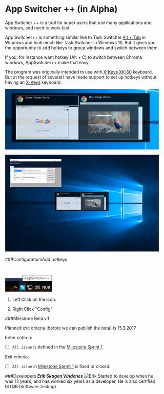 # App Switcher ++ (in Alpha)

App Switcher ++ is a tool for super users that use many applications and windows, and need to work fast.

App Switcher++ is something similar like to Task Switcher [Alt + Tab](https://en.wikipedia.org/wiki/Alt-Tab) in Windows and look much like Task Switcher in Windows 10. 
But it gives you the opportunity to add hotkeys to group windows and switch between them. 

If you, for instance want hotkey (Alt + C) to  switch between Chrome windows,  AppSwitcher++ make that easy.

The program was originally intended to use with [X-Keys XK-80](http://xkeys.com/xkeys/xk80.php) keyboard. But at the request of several I have made support to set up hotkeys without having an [X-Keys](http://xkeys.com) keyboard.


![AppSwitcher](Screenshots/AppSwitcherImg2.png)

![AppSwitcher](Screenshots/AppSwitcher.png)

###Configuration\Add hotkeys

![AppSwitcher](Screenshots/AppSwitcherContext.png)

1) Left Click on the icon.

2) Right Click "Config"


###Milestone Beta v.1

Planned exit criteria (before we can publish the beta) is 15.3.2017


Enter criteria:
- [ ] `All issue` is defined in the [Milestone Sprint 1](https://github.com/ErikV88/AppSwitcherPlussPluss/milestone/1).

Exit criteria:
- [ ] `All issue` in [Milestone Sprint 1](https://github.com/ErikV88/AppSwitcherPlussPluss/milestone/1) is fixed or closed.

###Developers
***Erik Skagen Vindenes***
![Erik](https://avatars2.githubusercontent.com/u/4677097?v=3&s=96)
Started to develop when he was 12 years, and has worked six years as a developer.
He is also certified ISTQB (Software Testing)
